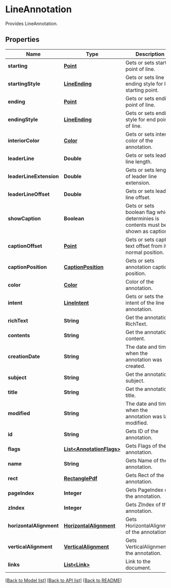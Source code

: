 
# LineAnnotation
Provides LineAnnotation.

## Properties
Name | Type | Description | Notes
------------ | ------------- | ------------- | -------------
**starting** | [**Point**](Point.md) | Gets or sets starting point of line. | 
**startingStyle** | [**LineEnding**](LineEnding.md) | Gets or sets line ending style for line starting point. | [optional]
**ending** | [**Point**](Point.md) | Gets or sets ending point of line. | 
**endingStyle** | [**LineEnding**](LineEnding.md) | Gets or sets ending style for end point of line. | [optional]
**interiorColor** | [**Color**](Color.md) | Gets or sets interior color of the annotation. | [optional]
**leaderLine** | **Double** | Gets or sets leader line length. | [optional]
**leaderLineExtension** | **Double** | Gets or sets length of leader line extension. | [optional]
**leaderLineOffset** | **Double** | Gets or sets leader line offset. | [optional]
**showCaption** | **Boolean** | Gets or sets boolean flag which determinies is contents must be shown as caption. | [optional]
**captionOffset** | [**Point**](Point.md) | Gets or sets caption text offset from its normal position. | [optional]
**captionPosition** | [**CaptionPosition**](CaptionPosition.md) | Gets or sets annotation caption position. | [optional]
**color** | [**Color**](Color.md) | Color of the annotation. | [optional]
**intent** | [**LineIntent**](LineIntent.md) | Gets or sets the intent of the line annotation. | [optional]
**richText** | **String** | Get the annotation RichText. | [optional]
**contents** | **String** | Get the annotation content. | [optional]
**creationDate** | **String** | The date and time when the annotation was created. | [optional]
**subject** | **String** | Get the annotation subject. | [optional]
**title** | **String** | Get the annotation title. | [optional]
**modified** | **String** | The date and time when the annotation was last modified. | [optional]
**id** | **String** | Gets ID of the annotation. | [optional]
**flags** | [**List&lt;AnnotationFlags&gt;**](AnnotationFlags.md) | Gets Flags of the annotation. | [optional]
**name** | **String** | Gets Name of the annotation. | [optional]
**rect** | [**RectanglePdf**](RectanglePdf.md) | Gets Rect of the annotation. | 
**pageIndex** | **Integer** | Gets PageIndex of the annotation. | [optional]
**zIndex** | **Integer** | Gets ZIndex of the annotation. | [optional]
**horizontalAlignment** | [**HorizontalAlignment**](HorizontalAlignment.md) | Gets HorizontalAlignment of the annotation. | [optional]
**verticalAlignment** | [**VerticalAlignment**](VerticalAlignment.md) | Gets VerticalAlignment of the annotation. | [optional]
**links** | [**List&lt;Link&gt;**](Link.md) | Link to the document. | [optional]


[[Back to Model list]](../README.md#documentation-for-models) [[Back to API list]](../README.md#documentation-for-api-endpoints) [[Back to README]](../README.md)


